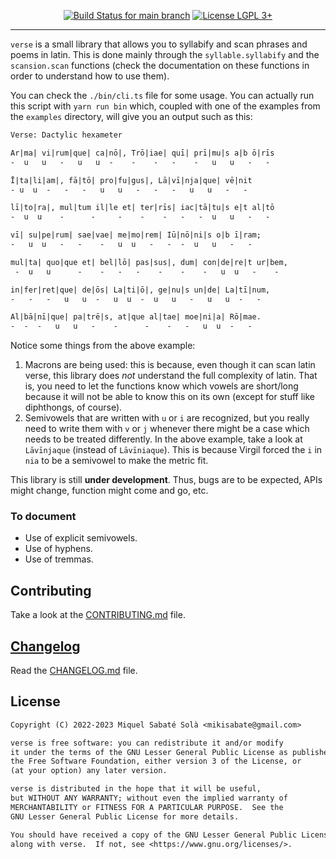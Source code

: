 <p align="center">
  <a href="https://github.com/mssola/verse/actions?query=workflow%3ACI" title="CI status for the main branch"><img src="https://github.com/mssola/verse/workflows/CI/badge.svg" alt="Build Status for main branch" /></a>
  <a href="http://www.gnu.org/licenses/lgpl-3.0.txt" rel="nofollow"><img alt="License LGPL 3+" src="https://img.shields.io/badge/license-LGPL_3-blue.svg" style="max-width:100%;"></a>
</p>

---

`verse` is a small library that allows you to syllabify and scan phrases and
poems in latin. This is done mainly through the `syllable.syllabify` and the
`scansion.scan` functions (check the documentation on these functions in order
to understand how to use them).

You can check the `./bin/cli.ts` file for some usage. You can actually run this
script with `yarn run bin` which, coupled with one of the examples from the
`examples` directory, will give you an output such as this:

``` txt
Verse: Dactylic hexameter

Ar|ma| vi|rum|que| ca|nō|, Trō|iae| quī| prī|mu|s a|b ō|rīs
-  u   u   -   u   u  -    -    -   -    -   u   u   -   -

Ī|ta|li|am|, fā|tō| pro|fu|gus|, Lā|vī|nja|que| vē|nit
- u  u  -   -   -   u   u   -   -   -   u   u   -   -

lī|to|ra|, mul|tum il|le et| ter|rīs| iac|tā|tu|s e|t al|tō
-  u  u    -      -     -    -    -   -   -  u   u   -   -

vī| su|pe|rum| sae|vae| me|mo|rem| Iū|nō|ni|s o|b ī|ram;
-   u  u   -   -    -   u  u   -   -  -  u   u   -   -

mul|ta| quo|que et| bel|lō| pas|sus|, dum| con|de|re|t ur|bem,
 -  u   u      -    -   -   -    -    -    -   u  u   -    -

in|fer|ret|que| de|ōs| La|ti|ō|, ge|nu|s un|de| La|tī|num,
-   -   -   u   u  -   u  u  -  u   u   -   u   u  -   -

Al|bā|nī|que| pa|trē|s, at|que al|tae| moe|ni|a| Rō|mae.
-  -  -   u   u   -    -      -    -   -   u  u  -   -
```

Notice some things from the above example:

1. Macrons are being used: this is because, even though it can scan latin verse,
   this library does *not* understand the full complexity of latin. That is, you
   need to let the functions know which vowels are short/long because it will
   not be able to know this on its own (except for stuff like diphthongs, of
   course).
2. Semivowels that are written with `u` or `i` are recognized, but you really
   need to write them with `v` or `j` whenever there might be a case which needs
   to be treated differently. In the above example, take a look at `Lāvīnjaque`
   (instead of `Lāvīniaque`). This is because Virgil forced the `i` in `nia` to
   be a semivowel to make the metric fit.

This library is still **under development**. Thus, bugs are to be expected, APIs
might change, function might come and go, etc.

### To document

- Use of explicit semivowels.
- Use of hyphens.
- Use of tremmas.

## Contributing

Take a look at the [CONTRIBUTING.md](./CONTRIBUTING.md) file.

## [Changelog](https://pbs.twimg.com/media/DJDYCcLXcAA_eIo?format=jpg&name=small)

Read the [CHANGELOG.md](./CHANGELOG.md) file.

## License

```txt
Copyright (C) 2022-2023 Miquel Sabaté Solà <mikisabate@gmail.com>

verse is free software: you can redistribute it and/or modify
it under the terms of the GNU Lesser General Public License as published by
the Free Software Foundation, either version 3 of the License, or
(at your option) any later version.

verse is distributed in the hope that it will be useful,
but WITHOUT ANY WARRANTY; without even the implied warranty of
MERCHANTABILITY or FITNESS FOR A PARTICULAR PURPOSE.  See the
GNU Lesser General Public License for more details.

You should have received a copy of the GNU Lesser General Public License
along with verse.  If not, see <https://www.gnu.org/licenses/>.
```

